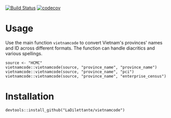 [![Build Status](https://travis-ci.org/LaDilettante/vietnamcode.svg?branch=master)](https://travis-ci.org/LaDilettante/vietnamcode)
[![codecov](https://codecov.io/gh/LaDilettante/vietnamcode/branch/master/graph/badge.svg)](https://codecov.io/gh/LaDilettante/vietnamcode)

# Usage

Use the main function `vietnamcode` to convert Vietnam's provinces' names and ID across different formats. The function can handle diacritics and various spellings.

```
source <- "HCMC"
vietnamcode::vietnamcode(source, "province_name", "province_name")
vietnamcode::vietnamcode(source, "province_name", "pci")
vietnamcode::vietnamcode(source, "province_name", "enterprise_census")
```

# Installation

```
devtools::install_github("LaDilettante/vietnamcode")
```
